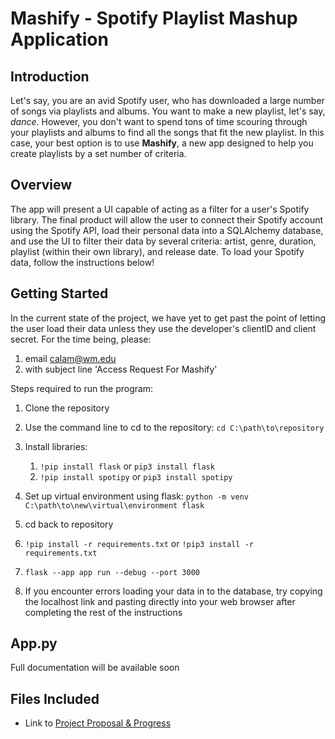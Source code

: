# Mashify - Spotify Playlist Mashup Application

## Introduction
Let's say, you are an avid Spotify user, who has downloaded a large number of songs via playlists and albums. You want to make a new playlist, let's say, *dance*. However, you don't want to spend tons of time scouring through your playlists and albums to find all the songs that fit the new playlist. In this case, your best option is to use **Mashify**, a new app designed to help you create playlists by a set number of criteria.

## Overview
The app will present a UI capable of acting as a filter for a user's Spotify library. The final product will allow the user to connect their Spotify account using the Spotify API, load their personal data into a SQLAlchemy database, and use the UI to filter their data by several criteria: artist, genre, duration, playlist (within their own library), and release date. To load your Spotify data, follow the instructions below!

## Getting Started

In the current state of the project, we have yet to get past the point of letting the user load their data unless they use the developer's clientID and client secret. For the time being, please:
1. email calam@wm.edu
2. with subject line 'Access Request For Mashify'

Steps required to run the program:
1. Clone the repository
2. Use the command line to cd to the repository: `cd C:\path\to\repository`
3. Install libraries:
    1.  `!pip install flask` or `pip3 install flask`
    2.  `!pip install spotipy` or `pip3 install spotipy`
4. Set up virtual environment using flask: `python -m venv C:\path\to\new\virtual\environment flask`
5. cd back to repository
6. `!pip install -r requirements.txt` or `!pip3 install -r requirements.txt`
7. `flask --app app run --debug --port 3000`

8. If you encounter errors loading your data in to the database, try copying the localhost link and pasting directly into your web browser after completing the rest of the instructions

## App.py
Full documentation will be available soon

## Files Included
- Link to [Project Proposal & Progress](https://drive.google.com/file/d/1_TW8LrLPcaAd9Z4jfYDBFQ_Xuh82uEou/view?usp=sharing)



